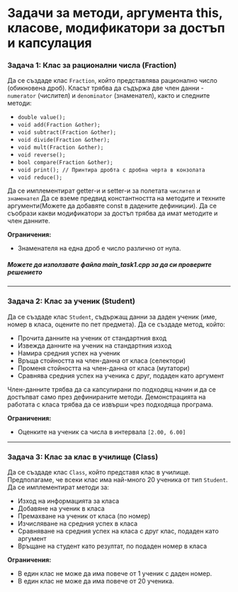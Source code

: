 # Задачи за методи, аргумента this, класове, модификатори за достъп и капсулация

### Задача 1: Клас за рационални числа (Fraction)

Да се създаде клас `Fraction`, който представлява рационално число (обикновена дроб). Класът трябва да съдържа две член данни - `numerator` (числител) и `denominator` (знаменател), както и следните методи:

- `double value();`
- `void add(Fraction &other);`
- `void subtract(Fraction &other);`
- `void divide(Fraction &other);`
- `void mult(Fraction &other);`
- `void reverse();`
- `bool compare(Fraction &other);`
- `void print(); // Принтира дробта с дробна черта в конзолата`
- `void reduce();`

Да се имплементират getter-и и setter-и за полетата `числител` и `знаменател`
Да се вземе предвид константността на методите и техните аргументи(Можете да добавяте const в дадените дефиниции). Да се съобрази какви модификатори за достъп трябва да имат методите и член данните.

**Ограничения:**

- Знаменателя на една дроб е число различно от нула.

##### Можете да използвате файла main_task1.cpp за да си проверите решението

---
### Задача 2: Клас за ученик (Student)

Да се създаде клас `Student`, съдържащ данни за даден ученик (име, номер в класа, оцените по пет предмета). Да се създаде метод, който:

- Прочита данните на ученик от стандартния вход
- Извежда данните на ученик на стандартния изход
- Намира средния успех на ученик
- Връща стойността на член-данна от класа (селектори)
- Променя стойността на член-данна от класа (мутатори)
- Сравнява средния успех на ученика с друг, подаден като аргумент

Член-данните трябва да са капсулирани по подходящ начин и да се достъпват само през дефинираните методи. Демонстрацията на работата с класа трябва да се извърши чрез подходяща програма.

**Ограничения:**

- Оценките на ученик са числа в интервала `[2.00, 6.00]`

---
### Задача 3: Клас за клас в училище (Class)

Да се създаде клас `Class`, който представя клас в училище. Предполагаме, че всеки клас има най-много 20 ученика от тип `Student`. Да се имплементират методи за:

- Изход на информацията за класа
- Добавяне на ученик в класа
- Премахване на ученик от класа (по номер)
- Изчисляване на средния успех в класа
- Сравняване на средния успех на класа с друг клас, подаден като аргумент
- Връщане на студент като резултат, по подаден номер в класа

**Ограничения:**

- В един клас не може да има повече от 1 ученик с даден номер.
- В един клас не може да има повече от 20 ученика.
